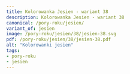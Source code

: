 ```yaml
---
title: Kolorowanka Jesien - wariant 38
description: Kolorowanka Jesien - wariant 38
canonical: /pory-roku/jesien/
variant_of: jesien
image: /pory-roku/jesien/38/jesien-38.svg
pdf: /pory-roku/jesien/38/jesien-38.pdf
alt: "Kolorowanki jesien"
tags:
- pory-roku
- jesien
---
```

